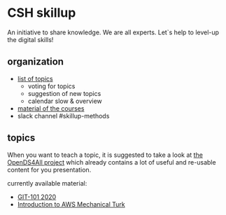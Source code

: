 # CSH skillup

An initiative to share knowledge. We are all experts. Let`s help to level-up the digital skills!


## organization


- [list of topics](https://docs.google.com/spreadsheets/d/1ALgZvOueCLeghxbLk6kza-3STkSuvCLFp3BQ-rB-F5Q/edit#gid=0)
	- voting for topics
	- suggestion of new topics
	- calendar slow & overview
- [material of the courses](https://github.com/complexity-science-hub/skillup)
- slack channel #skillup-methods

## topics

When you want to teach a topic, it is suggested to take a look at [the OpenDS4All project](https://github.com/odpi/OpenDS4All) which already contains a lot of useful and re-usable content for you presentation.

currently available material:

- [GIT-101 2020](git)
- [Introduction to AWS Mechanical Turk](MTurk_tutorial)
